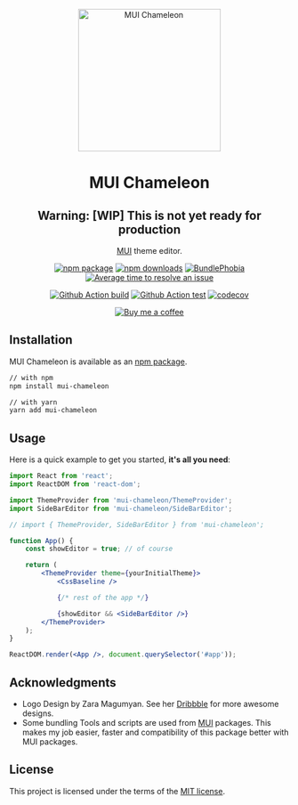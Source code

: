 <p align="center">
    <a href="https://davityavryan.github.io/mui-chameleon" rel="noopener" target="_blank">
        <img width="256" src="https://raw.githubusercontent.com/davityavryan/mui-chameleon/master/docs/src/static/img/logo.svg?sanitize=true" alt="MUI Chameleon">
    </a>
</p>

<h1 align="center">MUI Chameleon</h1>

<div align="center">

## Warning: [WIP] This is not yet ready for production

[MUI](https://mui.com/) theme editor.

[![npm package](https://img.shields.io/npm/v/mui-chameleon/latest.svg)](https://www.npmjs.com/package/mui-chameleon)
[![npm downloads](https://img.shields.io/npm/dm/mui-chameleon.svg)](https://www.npmjs.com/package/mui-chameleon)
[![BundlePhobia](https://badgen.net/bundlephobia/minzip/mui-chameleon)](https://bundlephobia.com/result?p=mui-chameleon)
[![Average time to resolve an issue](https://isitmaintained.com/badge/resolution/davityavryan/mui-chameleon.svg)](https://isitmaintained.com/project/davityavryan/mui-chameleon 'Average time to resolve an issue')

[![Github Action build](https://github.com/davityavryan/mui-chameleon/actions/workflows/build.yml/badge.svg)](https://github.com/davityavryan/mui-chameleon/actions/workflows/build.yml?branch=master&event=push)
[![Github Action test](https://github.com/davityavryan/mui-chameleon/actions/workflows/test.yml/badge.svg)](https://github.com/davityavryan/mui-chameleon/actions/workflows/test.yml?branch=master&event=push)
[![codecov](https://codecov.io/gh/davityavryan/mui-chameleon/branch/master/graph/badge.svg?token=FCLZL0XTXM)](https://codecov.io/gh/davityavryan/mui-chameleon)

[![Buy me a coffee](https://www.buymeacoffee.com/assets/img/custom_images/orange_img.png)](https://www.buymeacoffee.com/davityavryan)

</div>

## Installation

MUI Chameleon is available as an [npm package](https://www.npmjs.com/package/mui-chameleon).

```sh
// with npm
npm install mui-chameleon

// with yarn
yarn add mui-chameleon
```

## Usage

Here is a quick example to get you started, **it's all you need**:

```jsx
import React from 'react';
import ReactDOM from 'react-dom';

import ThemeProvider from 'mui-chameleon/ThemeProvider';
import SideBarEditor from 'mui-chameleon/SideBarEditor';

// import { ThemeProvider, SideBarEditor } from 'mui-chameleon';

function App() {
    const showEditor = true; // of course

    return (
        <ThemeProvider theme={yourInitialTheme}>
            <CssBaseline />

            {/* rest of the app */}

            {showEditor && <SideBarEditor />}
        </ThemeProvider>
    );
}

ReactDOM.render(<App />, document.querySelector('#app'));
```

## Acknowledgments

-   Logo Design by Zara Magumyan. See her [Dribbble](https://dribbble.com/zmagumyan) for more awesome designs.
-   Some bundling Tools and scripts are used from [MUI](https://github.com/mui-org/mui) packages. This makes my job
    easier, faster and compatibility of this package better with MUI packages.

## License

This project is licensed under the terms of the [MIT license](/LICENSE.md).
